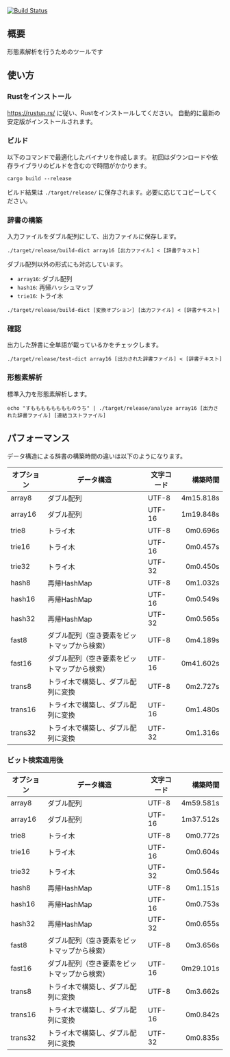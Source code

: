 [![Build Status](https://travis-ci.org/dotanavi/dotamoji.svg?branch=master)](https://travis-ci.org/dotanavi/dotamoji)

## 概要

形態素解析を行うためのツールです

## 使い方

### Rustをインストール

https://rustup.rs/ に従い、Rustをインストールしてください。
自動的に最新の安定版がインストールされます。

### ビルド

以下のコマンドで最適化したバイナリを作成します。
初回はダウンロードや依存ライブラリのビルドを含むので時間がかかります。

```
cargo build --release
```

ビルド結果は `./target/release/` に保存されます。必要に応じてコピーしてください。

### 辞書の構築

入力ファイルをダブル配列にして、出力ファイルに保存します。

```
./target/release/build-dict array16 [出力ファイル] < [辞書テキスト]
```

ダブル配列以外の形式にも対応しています。

- `array16`: ダブル配列
- `hash16`: 再帰ハッシュマップ
- `trie16`: トライ木

```
./target/release/build-dict [変換オプション] [出力ファイル] < [辞書テキスト]
```

### 確認

出力した辞書に全単語が載っているかをチェックします。

```
./target/release/test-dict array16 [出力された辞書ファイル] < [辞書テキスト]
```

### 形態素解析

標準入力を形態素解析します。

```
echo "すもももももももものうち" | ./target/release/analyze array16 [出力された辞書ファイル] [連結コストファイル]
```

## パフォーマンス

データ構造による辞書の構築時間の違いは以下のようになります。

| オプション | データ構造 | 文字コード | 構築時間 |
|--|--|--|--:|
| array8 | ダブル配列 | UTF-8 | 4m15.818s |
| array16 | ダブル配列 | UTF-16 | 1m19.848s |
| trie8 | トライ木 | UTF-8 | 0m0.696s |
| trie16 | トライ木 | UTF-16 | 0m0.457s |
| trie32 | トライ木 | UTF-32 | 0m0.450s |
| hash8 | 再帰HashMap | UTF-8 | 0m1.032s |
| hash16 | 再帰HashMap | UTF-16 | 0m0.549s |
| hash32 | 再帰HashMap | UTF-32 | 0m0.565s |
| fast8 | ダブル配列（空き要素をビットマップから検索） | UTF-8 | 0m4.189s |
| fast16 | ダブル配列（空き要素をビットマップから検索） | UTF-16 | 0m41.602s |
| trans8 | トライ木で構築し、ダブル配列に変換 | UTF-8 | 0m2.727s |
| trans16 | トライ木で構築し、ダブル配列に変換 | UTF-16 | 0m1.480s |
| trans32 | トライ木で構築し、ダブル配列に変換 | UTF-32 | 0m1.316s |


### ビット検索適用後

| オプション | データ構造 | 文字コード | 構築時間 |
|--|--|--|--:|
| array8 | ダブル配列 | UTF-8 | 4m59.581s |
| array16 | ダブル配列 | UTF-16 | 1m37.512s |
| trie8 | トライ木 | UTF-8 | 0m0.772s |
| trie16 | トライ木 | UTF-16 | 0m0.604s |
| trie32 | トライ木 | UTF-32 | 0m0.564s |
| hash8 | 再帰HashMap | UTF-8 | 0m1.151s |
| hash16 | 再帰HashMap | UTF-16 | 0m0.753s |
| hash32 | 再帰HashMap | UTF-32 | 0m0.655s |
| fast8 | ダブル配列（空き要素をビットマップから検索） | UTF-8 | 0m3.656s |
| fast16 | ダブル配列（空き要素をビットマップから検索） | UTF-16 | 0m29.101s |
| trans8 | トライ木で構築し、ダブル配列に変換 | UTF-8 | 0m3.662s |
| trans16 | トライ木で構築し、ダブル配列に変換 | UTF-16 | 0m0.842s |
| trans32 | トライ木で構築し、ダブル配列に変換 | UTF-32 | 0m0.835s |
